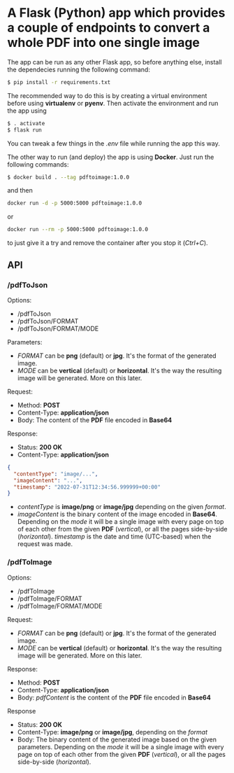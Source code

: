 # A Flask (Python) app which provides a couple of endpoints to convert a whole PDF into one single image

The app can be run as any other Flask app, so before anything else, install the dependecies running the following command:

```sh
$ pip install -r requirements.txt
```

The recommended way to do this is by creating a virtual environment before using **virtualenv** or **pyenv**. Then activate the environment and run the app using

```sh
$ . activate
$ flask run
```

You can tweak a few things in the *.env* file while running the app this way.

The other way to run (and deploy) the app is using **Docker**. Just run the following commands:

```sh
$ docker build . --tag pdftoimage:1.0.0
```

and then

```sh
docker run -d -p 5000:5000 pdftoimage:1.0.0
```

or

```sh
docker run --rm -p 5000:5000 pdftoimage:1.0.0
```

to just give it a try and remove the container after you stop it (*Ctrl+C*).

## API

### /pdfToJson

Options:
  - /pdfToJson
  - /pdfToJson/FORMAT
  - /pdfToJson/FORMAT/MODE

Parameters:
  - *FORMAT* can be **png** (default) or **jpg**. It's the format of the generated image.
  - *MODE* can be **vertical** (default) or **horizontal**. It's the way the resulting image will be generated. More on this later.

Request:
- Method: **POST**
- Content-Type: **application/json**
- Body: The content of the **PDF** file encoded in **Base64**

Response:
- Status: **200 OK**
- Content-Type: **application/json**

```json
{
  "contentType": "image/...",
  "imageContent": "...",
  "timestamp": "2022-07-31T12:34:56.999999+00:00"
}
```

- *contentType* is **image/png** or **image/jpg** depending on the given *format*.
- *imageContent* is the binary content of the image encoded in **Base64**. Depending on the *mode* it will be a single image with every page on top of each other from the given **PDF** (*vertical*), or all the pages side-by-side (*horizontal*).
*timestamp* is the date and time (UTC-based) when the request was made.

### /pdfToImage

Options:
  - /pdfToImage
  - /pdfToImage/FORMAT
  - /pdfToImage/FORMAT/MODE

Request:
  - *FORMAT* can be **png** (default) or **jpg**. It's the format of the generated image.
  - *MODE* can be **vertical** (default) or **horizontal**. It's the way the resulting image will be generated. More on this later.

Response:
  - Method: **POST**
  - Content-Type: **application/json**
  - Body: *pdfContent* is the content of the **PDF** file encoded in **Base64**

Response
  - Status: **200 OK**
  - Content-Type: **image/png** or **image/jpg**, depending on the *format*
  - Body: The binary content of the generated image based on the given parameters. Depending on the *mode* it will be a single image with every page on top of each other from the given **PDF** (*vertical*), or all the pages side-by-side (*horizontal*).
